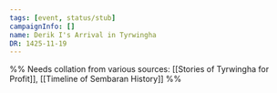 ```yaml
---
tags: [event, status/stub]
campaignInfo: []
name: Derik I's Arrival in Tyrwingha
DR: 1425-11-19
---
```


%% Needs collation from various sources: [[Stories of Tyrwingha for Profit]], [[Timeline of Sembaran History]] %%